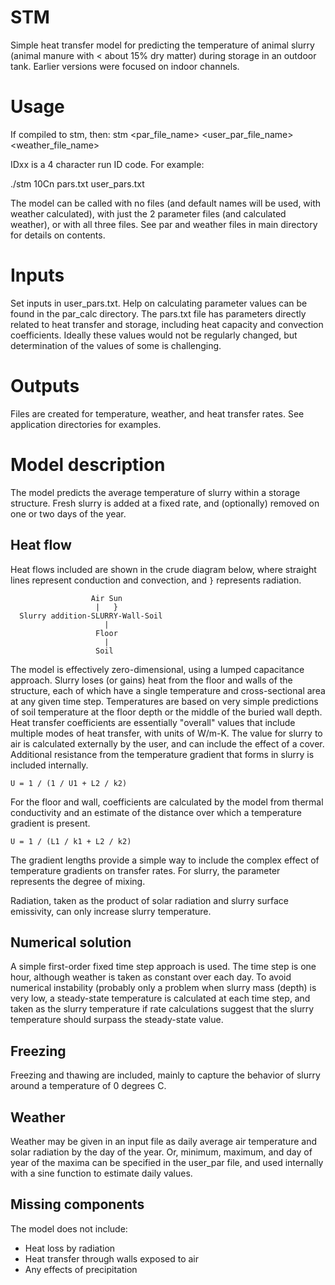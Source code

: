 # STM
Simple heat transfer model for predicting the temperature of animal slurry (animal manure with < about 15% dry matter) during storage in an outdoor tank.
Earlier versions were focused on indoor channels.

# Usage
If compiled to stm, then:
stm <IDxx> <par_file_name> <user_par_file_name> <weather_file_name>

IDxx is a 4 character run ID code.
For example:

./stm 10Cn pars.txt user_pars.txt

The model can be called with no files (and default names will be used, with weather calculated), with just the 2 parameter files (and calculated weather), or with all three files. 
See par and weather files in main directory for details on contents.

# Inputs
Set inputs in user_pars.txt. Help on calculating parameter values can be found in the par_calc directory. The pars.txt file has parameters directly related to heat transfer and storage, including heat capacity and convection coefficients. Ideally these values would not be regularly changed, but determination of the values of some is challenging.
  
# Outputs
Files are created for temperature, weather, and heat transfer rates. See application directories for examples.

# Model description
The model predicts the average temperature of slurry within a storage structure.
Fresh slurry is added at a fixed rate, and (optionally) removed on one or two days of the year.

## Heat flow
Heat flows included are shown in the crude diagram below, where straight lines represent conduction and convection, and `}` represents radiation.

```
                  Air Sun
                   |   }
  Slurry addition-SLURRY-Wall-Soil
                     |
                   Floor
                     |
                   Soil
```

The model is effectively zero-dimensional, using a lumped capacitance approach.
Slurry loses (or gains) heat from the floor and walls of the structure, each of which have a single temperature and cross-sectional area at any given time step.
Temperatures are based on very simple predictions of soil temperature at the floor depth or the middle of the buried wall depth.
Heat transfer coefficients are essentially "overall" values that include multiple modes of heat transfer, with units of W/m-K.
The value for slurry to air is calculated externally by the user, and can include the effect of a cover.
Additional resistance from the temperature gradient that forms in slurry is included internally.

```
U = 1 / (1 / U1 + L2 / k2)
```

For the floor and wall, coefficients are calculated by the model from thermal conductivity and an estimate of the distance over which a temperature gradient is present.

```
U = 1 / (L1 / k1 + L2 / k2)
```

The gradient lengths provide a simple way to include the complex effect of temperature gradients on transfer rates.
For slurry, the parameter represents the degree of mixing.

Radiation, taken as the product of solar radiation and slurry surface emissivity, can only increase slurry temperature.

## Numerical solution
A simple first-order fixed time step approach is used.
The time step is one hour, although weather is taken as constant over each day.
To avoid numerical instability (probably only a problem when slurry mass (depth) is very low, a steady-state temperature is calculated at each time step, and taken as the slurry temperature if rate calculations suggest that the slurry temperature should surpass the steady-state value.

## Freezing
Freezing and thawing are included, mainly to capture the behavior of slurry around a temperature of 0 degrees C.

## Weather
Weather may be given in an input file as daily average air temperature and solar radiation by the day of the year.
Or, minimum, maximum, and day of year of the maxima can be specified in the user_par file, and used internally with a sine function to estimate daily values.

## Missing components
The model does not include:
* Heat loss by radiation
* Heat transfer through walls exposed to air
* Any effects of precipitation
